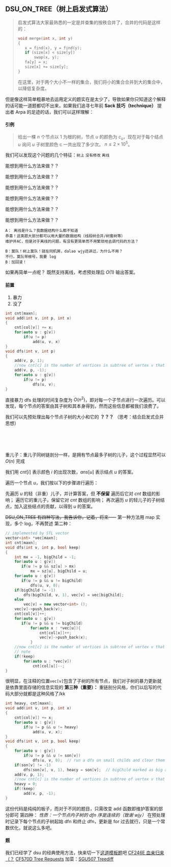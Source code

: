 ## DSU_ON_TREE（树上启发式算法）

> 启发式算法大家最熟悉的一定是并查集的按秩合并了，合并的代码是这样的：
>
> ```cpp
> void merge(int x, int y)
> {
>    x = find(x), y = find(y);
>    if (size[x] < size[y])
>        swap(x, y);
>    fa[y] = x;
>    size[x] += size[y];
> }
> ```
>
> 在这里，对于两个大小不一样的集合，我们将小的集合合并到大的集合中，以降低复杂度。

但是像这样简单粗暴地去运用定义的题实在是太少了，导致如果你只知道这个解释的话可能一道题都切不出来，如果我们追寻七年前 **Sack 技巧（technique）** 提出者 Arpa 的足迹的话，我们可以这样理解：

#### 引例

> 给出一棵 $n$ 个节点以 $1$ 为根的树，节点 $u$ 的颜色为 $c_u$，现在对于每个结点 $u$ 询问 $u$ 子树里颜色 c 一共出现了多少次。
> $n\le 2\times 10^5$。

我们可以发现这个问题的几个特征：`树上` `没有修改` `离线`

能想到用什么方法来做？？

能想到用什么方法来做？？

能想到用什么方法来做？？

能想到用什么方法来做？？

能想到用什么方法来做？？

能想到用什么方法来做？？

    A： 离线是什么？我数据结构什么都不知道
    恭喜！这类题大部分都可以用大量的数据结构（线段树合并/树套树等）
    维护并AC，但是对于离线的问题，有没有更简单而不用繁琐地去调代码的方法？

    B：莫队！树上莫队！就在同机房，dalao wjy还讲过，为什么不用？
    不行，莫队带根号，我要 log
    B：加回滚！

如果再简单一点呢？
既然支持离线，考虑预处理后 $O(1)$ 输出答案。

#### 前置

1. 暴力
2. 没了

```cpp
int cnt[maxn];
void add(int v, int p, int x)
{
    cnt[col[v]] += x;
    for(auto u : g[v])
        if(u != p)
            add(u, v, x)
}
void dfs(int v, int p)
{
    add(v, p, 1);
    //now cnt[c] is the number of vertices in subtree of vertex v that has color c. You can answer the queries easily.
    add(v, p, -1);
    for(auto u : g[v])
        if(u != p)
            dfs(u, v);
}
```

直接暴力 dfs 处理的时间复杂度为 $O(n^2)$，即对每一个子节点进行一次遍历。可以发现，每个节点的答案由其子树和其本身得到，然而这些信息都被我们浪费了。

我们可以先预处理出每个节点子树的大小和它的 **？？？** （思考：结合启发式合并思想）

<br/><br/><br/>

重儿子：重儿子同树链剖分一样，是拥有节点最多子树的儿子，这个过程显然可以 $O(n)$ 完成

我们用 $cnt[i]$ 表示颜色 $i$ 的出现次数，$ans[u]$ 表示结点 $u$ 的答案。

遍历一个节点 $u$，我们按以下的步骤进行遍历：

先遍历 $u$ 的轻（非重）儿子，并计算答案，但 **不保留** 遍历后它对 $cnt$ 数组的影响；
遍历它的重儿子，保留它对 $cnt$ 数组的影响；
再次遍历 $u$ 的轻儿子的子树结点，加入这些结点的贡献，以得到 $u$ 的答案。

~~DSU_ON_TREE 有四种写法，我告诉你，记着，将来······~~
第一种方法用 map 实现，多个 log，不再赘述
第二种：

```cpp
// implemented by STL vector
vector<int> *vec[maxn];
int cnt[maxn];
void dfs(int v, int p, bool keep)
{
    int mx = -1, bigChild = -1;
    for(auto u : g[v])
       if(u != p && sz[u] > mx)
           mx = sz[u], bigChild = u;
    for(auto u : g[v])
       if(u != p && u != bigChild)
           dfs(u, v, 0);
    if(bigChild != -1)
        dfs(bigChild, v, 1), vec[v] = vec[bigChild];
    else
        vec[v] = new vector<int> ();
    vec[v]->push_back(v);
    cnt[col[v]]++;
    for(auto u : g[v])
       if(u != p && u != bigChild)
           for(auto x : *vec[u]){
               cnt[col[x]]++;
               vec[v]->push_back(x);
           }
    //now cnt[c] is the number of vertices in subtree of vertex v that has color c.
    // note
    if(!keep)
        for(auto u : *vec[v])
            cnt[col[u]]--;
}
```

很明显，在注释的位置`vec[v]`包含了子树的所有节点，我们对子树的暴力更新就是依靠里面存储的信息实现的
**第三种（重要）：**
重链剖分风格，你们以后写的代码大部分就都是这种风格了/kk

```cpp
int heavy, cnt[maxn];
void add(int v, int p, int x)
{
    cnt[col[v]] += x;
    for(auto u : g[v])
        if(u != p && u != heavy)
            add(u, v, x);
}
void dfs(int v, int p, bool keep)
{
    for(auto u : g[v])
        if(u != p && u != son[v])
            dfs(u, v, 0);  // run a dfs on small childs and clear them from cnt
    if(son[v] != -1)
        dfs(son[v], v, 1), heacy = son[v];  // bigChild marked as big and not cleared from cnt
    add(v, p, 1);
    //now cnt[c] is the number of vertices in subtree of vertex v that has color c. You can answer the queries easily.
    heavy = 0;
    if(!keep)
        add(v, p, -1);
}
```

这份代码是纯纯的板子，而对于不同的题目，只需改变 add 函数即维护答案的部分即可
第四种：
_性质：一个节点内子树的 dfn 序是连续的（致谢 wjy）_
在预处理时记录下每个节点的子树起始 dfn 和终止 dfn，更新是 for 过去就行，只是一个常数优化，就说这么多吧。

#### 题

我们已经学了 dsu 的经典使用方法，快来切一下[这道模板题](https://www.luogu.com.cn/problem/U41492)吧
[CF246E 血亲归来（？](https://codeforces.com/problemset/problem/246/E)
[CF570D Tree Requests](https://codeforces.com/problemset/problem/570/D)
加菜：[SGU507 Treediff](https://codeforces.com/problemsets/acmsguru/problem/99999/507)
